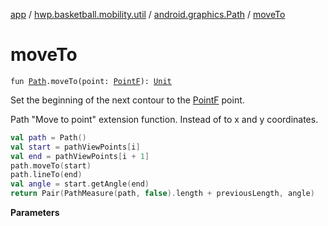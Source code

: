 [app](../../index.md) / [hwp.basketball.mobility.util](../index.md) / [android.graphics.Path](index.md) / [moveTo](.)

# moveTo

`fun `[`Path`](https://developer.android.com/reference/android/graphics/Path.html)`.moveTo(point: `[`PointF`](../-point-f/index.md)`): `[`Unit`](https://kotlinlang.org/api/latest/jvm/stdlib/kotlin/-unit/index.html)

Set the beginning of the next contour to the [PointF](../-point-f/index.md) point.

Path "Move to point" extension function.
Instead of to x and y coordinates.

``` kotlin
val path = Path()
val start = pathViewPoints[i]
val end = pathViewPoints[i + 1]
path.moveTo(start)
path.lineTo(end)
val angle = start.getAngle(end)
return Pair(PathMeasure(path, false).length + previousLength, angle)
```

**Parameters**

